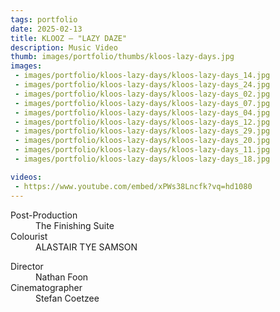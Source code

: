 ```yaml
---
tags: portfolio
date: 2025-02-13
title: KLOOZ — "LAZY DAZE"
description: Music Video
thumb: images/portfolio/thumbs/kloos-lazy-days.jpg
images:
 - images/portfolio/kloos-lazy-days/kloos-lazy-days_14.jpg
 - images/portfolio/kloos-lazy-days/kloos-lazy-days_24.jpg
 - images/portfolio/kloos-lazy-days/kloos-lazy-days_02.jpg
 - images/portfolio/kloos-lazy-days/kloos-lazy-days_07.jpg
 - images/portfolio/kloos-lazy-days/kloos-lazy-days_04.jpg
 - images/portfolio/kloos-lazy-days/kloos-lazy-days_12.jpg
 - images/portfolio/kloos-lazy-days/kloos-lazy-days_29.jpg
 - images/portfolio/kloos-lazy-days/kloos-lazy-days_20.jpg
 - images/portfolio/kloos-lazy-days/kloos-lazy-days_11.jpg
 - images/portfolio/kloos-lazy-days/kloos-lazy-days_18.jpg

videos:
 - https://www.youtube.com/embed/xPWs38Lncfk?vq=hd1080
---
```


<dl>
  <dt>Post-Production</dt>
  <dd>The Finishing Suite</dd>

  <dt>Colourist</dt>
  <dd>ALASTAIR TYE SAMSON</dd>
</dl>

<dl>
  <dt>Director</dt>
  <dd>Nathan Foon</dd>

  <dt>Cinematographer</dt>
  <dd>Stefan Coetzee</dd>
</dl>
